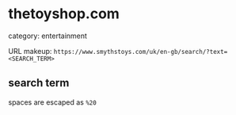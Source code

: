 # thetoyshop.com

category: entertainment

URL makeup: `https://www.smythstoys.com/uk/en-gb/search/?text=<SEARCH_TERM>`

## search term
spaces are escaped as `%20`
